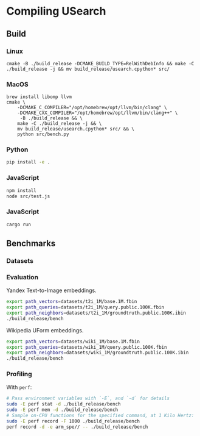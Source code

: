# Compiling USearch

## Build

### Linux

```
cmake -B ./build_release -DCMAKE_BUILD_TYPE=RelWithDebInfo && make -C ./build_release -j && mv build_release/usearch.cpython* src/
```

### MacOS

```
brew install libomp llvm
cmake \
    -DCMAKE_C_COMPILER="/opt/homebrew/opt/llvm/bin/clang" \
    -DCMAKE_CXX_COMPILER="/opt/homebrew/opt/llvm/bin/clang++" \
     -B ./build_release && \
    make -C ./build_release -j && \
    mv build_release/usearch.cpython* src/ && \
    python src/bench.py
```

### Python

```sh
pip install -e .
```

### JavaScript

```sh
npm install
node src/test.js
```

### JavaScript

```sh
cargo run
```

## Benchmarks

### Datasets

### Evaluation

Yandex Text-to-Image embeddings.

```sh
export path_vectors=datasets/t2i_1M/base.1M.fbin
export path_queries=datasets/t2i_1M/query.public.100K.fbin
export path_neighbors=datasets/t2i_1M/groundtruth.public.100K.ibin
./build_release/bench
```

Wikipedia UForm embeddings.

```sh
export path_vectors=datasets/wiki_1M/base.1M.fbin
export path_queries=datasets/wiki_1M/query.public.100K.fbin 
export path_neighbors=datasets/wiki_1M/groundtruth.public.100K.ibin
./build_release/bench
```

### Profiling

With `perf`:

```sh
# Pass environment variables with `-E`, and `-d` for details
sudo -E perf stat -d ./build_release/bench
sudo -E perf mem -d ./build_release/bench
# Sample on-CPU functions for the specified command, at 1 Kilo Hertz:
sudo -E perf record -F 1000 ./build_release/bench
perf record -d -e arm_spe// -- ./build_release/bench
```
